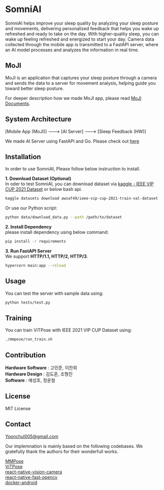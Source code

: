 # SomniAI

SomniAI helps improve your sleep quality by analyzing your sleep posture and movements, delivering personalized feedback that helps you wake up refreshed and ready to take on the day.
With higher-quality sleep, you can wake up feeling refreshed and energized to start your day.
Camera data collected through the mobile app is transmitted to a FastAPI server, where an AI model processes and analyzes the information in real time.

## MoJI
MoJI is an application that captures your sleep posture through a camera and sends the data to a server for movement analysis, helping guide you toward better sleep posture. 

For deeper description how we made MoJI app, please read [MoJI Documents](./MoJI/README.md).

## System Architecture
[Mobile App (MoJI)] ---> [AI Server] ---> [Sleep Feedback (HW)]

We made AI Server using FastAPI and Go. Please check out [here](./app/)

## Installation
In order to use SomniAI, Please follow below instruction to install.    

__1. Download Dataset (Optional)__   
In oder to test SomniAI, you can download dataset via [kaggle - IEEE VIP CUP 2021 Dataset](https://www.kaggle.com/datasets/awsaf49/ieee-vip-cup-2021-train-val-dataset) or below bash api.
```bash
kaggle datasets download awsaf49/ieee-vip-cup-2021-train-val-dataset
```
Or use our Python script:
```bash
python data/download_data.py --path /path/to/dataset
```

__2. Install Dependency__   
please install dependency using below command:
``` bash
pip install -r requirements
```

__3. Run FastAPI Server__   
We support __HTTP/1.1, HTTP/2, HTTP/3__. 
``` bash
hypercorn main:app --reload
```

## Usage
You can test the server with sample data using:
```bash
python tests/test.py 
```

## Training
You can train ViTPose with IEEE 2021 VIP CUP Dataset using:
```bash
./mmpose/run_train.sh
```
## Contribution
**Hardware Software** : 고민준, 이찬희  
**Hardware Design** : 김도훈, 조형진  
**Software**  :  예성호, 정윤철

## License
MIT License

## Contact
Yoonchul005@gmail.com

Our implemnation is mainly based on the following codebases. We gratefully thank the authors for their wonderfull works.  

[MMPose](https://github.com/open-mmlab/mmpose)   
[ViTPose](https://github.com/ViTAE-Transformer/ViTPose/tree/main)       
[react-native-vision-camera](https://github.com/mrousavy/react-native-vision-camera)        
[react-native-fast-opencv](https://github.com/lukaszkurantdev/react-native-fast-opencv)     
[docker-android](https://github.com/react-native-community/docker-android)      
